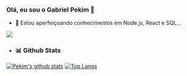 ### Olá, eu sou o Gabriel Pekim 👋

- 🌱 Estou aperfeiçoando conhecimentos em Node.js, React e SQL...




 <a href="https://www.linkedin.com/in/gabrielpekim/" target="_blank"><img src="https://img.shields.io/badge/-LinkedIn-%230077B5?style=for-the-badge&logo=linkedin&logoColor=white" target="_blank"></a>

- ### :bar_chart: Github Stats
[![Pekim's github stats](https://github-readme-stats.vercel.app/api?username=pekimdev&show_icons=true&count_private=true&theme=transparent)](https://github.com/pekimdev/github-readme-stats)
[![Top Langs](https://github-readme-stats.vercel.app/api/top-langs/?username=pekimdev&layout=compact&count_private=true&theme=transparent)](https://github.com/pekimdev/github-readme-stats)

